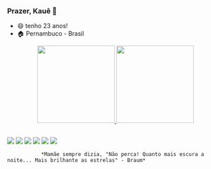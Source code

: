 ### Prazer, Kauê 👋

- 😄 tenho 23 anos!
- 🏠 Pernambuco - Brasil

<div align="center">
  <a href="https://github.com/kauelui">
  <img height="180em" src="https://github-readme-stats.vercel.app/api?username=kauelui&show_icons=true&theme=dark&include_all_commits=true&count_private=true"/>
  <img height="180em" src="https://github-readme-stats.vercel.app/api/top-langs/?username=kauelui&layout=compact&langs_count=7&theme=dark"/>
</div>
  
  ##
  
  <div> 
  <a href="https://www.youtube.com/channel/UCMXlJGRzqOORp1v_S02KJ9w" target="_blank"><img src="https://img.shields.io/badge/YouTube-FF0000?style=for-the-badge&logo=youtube&logoColor=white" target="_blank"></a>
  <a href="https://instagram.com/kuelui" target="_blank"><img src="https://img.shields.io/badge/-Instagram-%23E4405F?style=for-the-badge&logo=instagram&logoColor=white" target="_blank"></a>
 	<a href="https://www.twitch.tv/kuelui" target="_blank"><img src="https://img.shields.io/badge/Twitch-9146FF?style=for-the-badge&logo=twitch&logoColor=white" target="_blank"></a>
 <a href="https://discord.gg/KKS9JzbXJZ" target="_blank"><img src="https://img.shields.io/badge/Discord-7289DA?style=for-the-badge&logo=discord&logoColor=white" target="_blank"></a> 
  <a href = "ofckaue@gmail.com"><img src="https://img.shields.io/badge/-Gmail-%23333?style=for-the-badge&logo=gmail&logoColor=white" target="_blank"></a>
  <a href="www.linkedin.com/kauelui" target="_blank"><img src="https://img.shields.io/badge/-LinkedIn-%230077B5?style=for-the-badge&logo=linkedin&logoColor=white" target="_blank"></a> 
  </div>

               *Mamãe sempre dizia, "Não perca! Quanto mais escura a noite... Mais brilhante as estrelas" - Braum*
